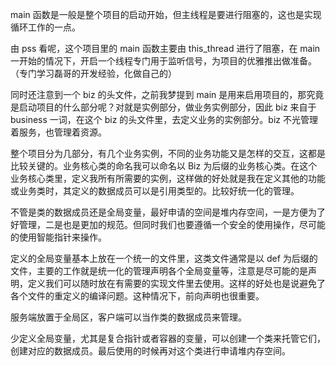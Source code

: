 main 函数是一般是整个项目的启动开始，但主线程是要进行阻塞的，这也是实现循环工作的一点。

由 pss 看呢，这个项目里的 main 函数主要由 this_thread 进行了阻塞，在 main 一开始的情况下，开启一个线程专门用于监听信号，为项目的优雅推出做准备。（专门学习磊哥的开发经验，化做自己的）

同时还注意到一个 biz 的头文件，之前我梦提到 main 是用来启用项目的，那究竟是启动项目的什么部分呢？对就是实例部分，做业务实例部分，因此 biz 来自于 business 一词，在这个 biz 的头文件里，去定义业务的实例部分。biz 不光管理着服务，也管理着资源。

整个项目分为几部分，有几个业务实例，不同的业务功能又是怎样的交互，这都是比较关键的。业务核心类的命名我可以命名以 Biz 为后缀的业务核心类。在这个业务核心类里，定义我所有所需要的实例，这样做的好处就是我在定义其他的功能或业务类时，其定义的数据成员可以是引用类型的。比较好统一化的管理。

不管是类的数据成员还是全局变量，最好申请的空间是堆内存空间，一是方便为了好管理，二是也是更加的规范。但同时我们也要遵循一个安全的使用操作，尽可能的使用智能指针来操作。

定义的全局变量基本上放在一个统一的文件里，这类文件通常是以 def 为后缀的文件，主要的工作就是统一化的管理声明各个全局变量等，注意是尽可能的是声明，定义我们可以随时放在有需要的实现文件里去使用。这样的好处也是说避免了各个文件的重定义的编译问题。这种情况下，前向声明也很重要。

服务端放置于全局区，客户端可以当作类的数据成员来管理。

少定义全局变量，尤其是复合指针或者容器的变量，可以创建一个类来托管它们，创建对应的数据成员。最后使用的时候再对这个类进行申请堆内存空间。




